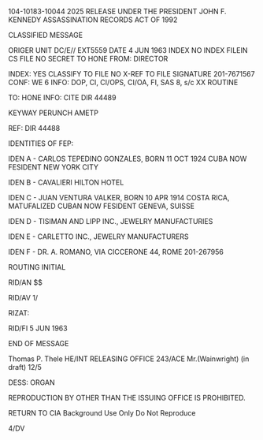 104-10183-10044 2025 RELEASE UNDER THE PRESIDENT JOHN F. KENNEDY ASSASSINATION RECORDS ACT OF 1992

CLASSIFIED MESSAGE

ORIGER
UNIT DC/E//
EXT5559
DATE 4 JUN 1963
INDEX
NO INDEX
FILEIN CS FILE NO
SECRET
TO HONE
FROM: DIRECTOR

INDEX: YES
CLASSIFY TO FILE NO
X-REF TO FILE
SIGNATURE
201-7671567
CONF: WE 6
INFO: DOP, CI, CI/OPS, CI/OA, FI, SAS 8, s/c
XX ROUTINE

TO: HONE
INFO:
CITE DIR 44489

KEYWAY PERUNCH AMETP

REF: DIR 44488

IDENTITIES OF FEP:

IDEN A - CARLOS TEPEDINO GONZALES, BORN 11 OCT 1924 CUBA
NOW FESIDENT NEW YORK CITY

IDEN B - CAVALIERI HILTON HOTEL

IDEN C - JUAN VENTURA VALKER, BORN 10 APR 1914 COSTA RICA,
MATUFALIZED CUBAN NOW FESIDENT GENEVA, SUISSE

IDEN D - TISIMAN AND LIPP INC., JEWELRY MANUFACTURIES

IDEN E - CARLETTO INC., JEWELRY MANUFACTURERS

IDEN F - DR. A. ROMANO, VIA CICCERONE 44, ROME
201-267956

ROUTING INITIAL

RID/AN $$

RID/AV 1/

RIZAT:

RID/FI 5 JUN 1963

END OF MESSAGE

Thomas P. Thele
HE/INT
RELEASING OFFICE
243/ACE Mr.(Wainwright) (in draft)
12/5

DESS:
ORGAN

REPRODUCTION BY OTHER THAN THE ISSUING OFFICE IS PROHIBITED.

RETURN TO CIA
Background Use Only
Do Not Reproduce

4/DV
